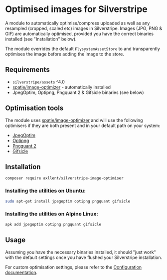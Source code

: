 # Optimised images for Silverstripe

A module to automatically optimise/compress uploaded as well as any resampled
(cropped, scaled etc) images in Silverstripe. Images (JPG, PNG & GIF) are automatically
optimised, provided you have the correct binaries installed (see "Installation" below).

The module overrides the default `FlysystemAssetStore` to and transparently optimises
the image before adding the image to the store.


## Requirements

- `silverstripe/assets` ^4.0
- [spatie/image-optimizer](https://github.com/spatie/image-optimizer) - automatically installed
- JpegOptim, Optipng, Pngquant 2 & Gifsicle binaries (see below)


## Optimisation tools

The module uses [spatie/image-optimizer](https://github.com/spatie/image-optimizer) and will use the
following optimisers if they are both present and in your default path on your system:

- [JpegOptim](https://github.com/tjko/jpegoptim)
- [Optipng](http://optipng.sourceforge.net/)
- [Pngquant 2](https://pngquant.org/)
- [Gifsicle](http://www.lcdf.org/gifsicle/)


## Installation

```shell
composer require axllent/silverstripe-image-optimiser
```

### Installing the utilities on Ubuntu:

```bash
sudo apt-get install jpegoptim optipng pngquant gifsicle
```


### Installing the utilities on Alpine Linux:

```bash
apk add jpegoptim optipng pngquant gifsicle
```


## Usage

Assuming you have the necessary binaries installed, it should "just work" with the default settings
once you have flushed your Silverstripe installation.

For custom optimisation settings, please refer to the
[Configuration documentation](docs/en/Configuration.md).
